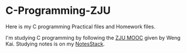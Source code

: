 # C-Programming-ZJU

Here is my C programming Practical files and Homework files.

I'm studying C programming by following the [ZJU MOOC](https://www.icourse163.org/learn/ZJU-199001?tid=235001#/learn/announce) given by Weng Kai. Studying notes is on my [NotesStack](notes.daizhechen.com).
